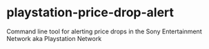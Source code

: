playstation-price-drop-alert
============================

Command line tool for alerting price drops in the Sony Entertainment Network aka Playstation Network
